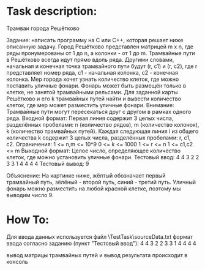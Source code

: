 # Task description:

Трамваи города Решётково

Задание: написать программу на С или С++, которая решает ниже описанную задачу.
Город Решётково представлен матрицей m x n, где ряды пронумерованы от 1 до n, а колонки - от 1 до m.
Трамвайные пути в Решётково всегда идут прямо вдоль ряда. Другими словами, начальная и конечная точка трамвайного пути будут (r, c1) и (r, c2), где r представляет номер ряда, c1 - начальная колонка, c2 - конечная колонка.
Мер города хочет узнать количество клеток, где можно поставить уличные фонари. Фонарь может быть размещён только в клетке, не занятой трамвайными рельсами.
Для заданной карты Решётково и его k трамвайных путей найти и вывести количество клеток, где мер может разместить уличные фонари.
Внимание: Трамвайные пути могут пересекаться друг с другом в рамках одного ряда.
Входной формат:
Первая линия содержит 3 целых числа, разделённых пробелами: n (количество рядов), m (количество колонок), k (количество трамвайных путей).
Каждая следующая линия i из общего количества k содержит 3 целых числа, разделённых пробелами: r, c1, c2.
Ограничения:
1 <= n,m <= 10^9
0 <= k <= 1000
1 <= r <= n
1 <= c1,c2 <= m
Выходной формат:
Целое число, определяющее количество клеток, где можно установить уличные фонари.
Тестовый ввод:
4 4 3
2 2 3
3 1 4
4 4 4
Тестовый вывод:
9

Объяснение:
На картинке ниже, жёлтый обозначает первый трамвайный путь, зёлёный - второй путь, синий - третий путь. Уличный фонарь можно разместить на любой красной клетке, поэтому мы выводим число 9.

# How To:

Для ввода данных используется файл \TestTask\sourceData.txt
формат ввода согласно заданию (пункт "Тестовый ввод"):
4 4 3
2 2 3
3 1 4
4 4 4

вывод матрицы трамвайных путей и вывод результата происходит в консоль
